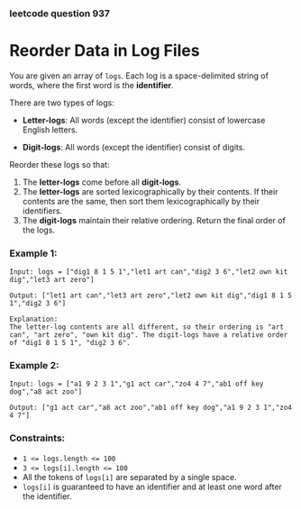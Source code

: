### leetcode question 937

# Reorder Data in Log Files

You are given an array of `logs`. Each log is a space-delimited string of words, where the first word is the **identifier**.

There are two types of logs:

- **Letter-logs**: All words (except the identifier) consist of lowercase English letters.

- **Digit-logs**: All words (except the identifier) consist of digits.

Reorder these logs so that:

1. The **letter-logs** come before all **digit-logs**.
1. The **letter-logs** are sorted lexicographically by their contents. If their contents are the same, then sort them lexicographically by their identifiers.
1. The **digit-logs** maintain their relative ordering.
   Return the final order of the logs.

### Example 1:

```
Input: logs = ["dig1 8 1 5 1","let1 art can","dig2 3 6","let2 own kit dig","let3 art zero"]

Output: ["let1 art can","let3 art zero","let2 own kit dig","dig1 8 1 5 1","dig2 3 6"]

Explanation:
The letter-log contents are all different, so their ordering is "art can", "art zero", "own kit dig". The digit-logs have a relative order of "dig1 8 1 5 1", "dig2 3 6".
```

### Example 2:

```
Input: logs = ["a1 9 2 3 1","g1 act car","zo4 4 7","ab1 off key dog","a8 act zoo"]

Output: ["g1 act car","a8 act zoo","ab1 off key dog","a1 9 2 3 1","zo4 4 7"]
```

### Constraints:

- `1 <= logs.length <= 100`
- `3 <= logs[i].length <= 100`
- All the tokens of `logs[i]` are separated by a single space.
- `logs[i]` is guaranteed to have an identifier and at least one word after the identifier.
